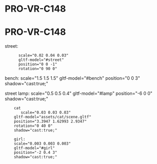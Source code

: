 # PRO-VR-C148
# PRO-VR-C148

street:
  
          scale="0.02 0.04 0.03"
          gltf-model="#street"
          position="0 0 -1"
          rotation="0 90 0"
        

bench:
scale="1.5 1.5 1.5"
        gltf-model="#bench"
        position="0 0 3"
        shadow="cast:true;"

street lamp:
scale="0.5 0.5 0.4"
        gltf-model="#lamp"
        position="-6 0 0"
        shadow="cast:true;"

        cat
           scale="0.03 0.03 0.03"
        gltf-model="assets/cat/scene.gltf"
        position="3.3947 1.62993 2.9347"
        rotation="0 40 0"
        shadow="cast:true;"

        girl:
        scale="0.003 0.003 0.003"
        gltf-model="#girl"
        position="-2 0.4 3"
        shadow="cast:true;"
